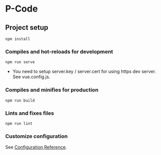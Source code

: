 # P-Code

## Project setup
```
npm install
```

### Compiles and hot-reloads for development
```
npm run serve
```
- You need to setup server.key / server.cert for using https dev server. See vue.config.js.

### Compiles and minifies for production
```
npm run build
```

### Lints and fixes files
```
npm run lint
```

### Customize configuration
See [Configuration Reference](https://cli.vuejs.org/config/).
